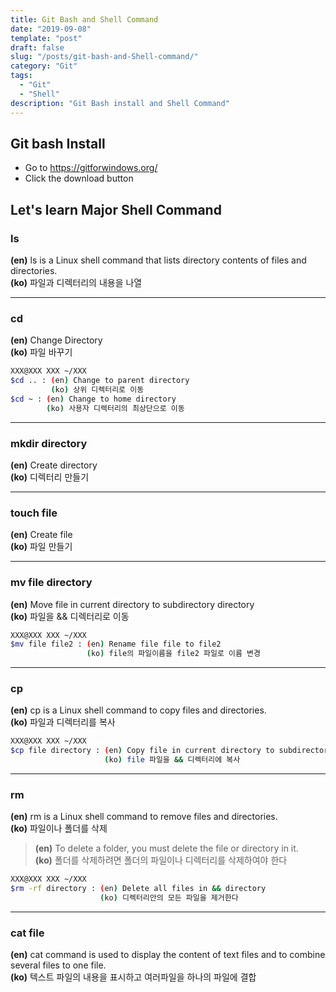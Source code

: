 ```yaml
---
title: Git Bash and Shell Command
date: "2019-09-08"
template: "post"
draft: false
slug: "/posts/git-bash-and-Shell-command/"
category: "Git"
tags:
  - "Git"
  - "Shell"
description: "Git Bash install and Shell Command"
---
```

## Git bash Install

- Go to https://gitforwindows.org/
- Click the download button

## Let's learn Major Shell Command


### ls

__(en)__ ls is a Linux shell command that lists directory contents of files and directories.<br/>
__(ko)__ 파일과 디렉터리의 내용을 나열

<hr class="sub" />

### cd

__(en)__ Change Directory<br/>
__(ko)__ 파일 바꾸기

``` bash
XXX@XXX XXX ~/XXX
$cd .. : (en) Change to parent directory
         (ko) 상위 디렉터리로 이동
$cd ~ : (en) Change to home directory
        (ko) 사용자 디렉터리의 최상단으로 이동
```

<hr class="sub" />

### mkdir directory

__(en)__ Create directory<br/>
__(ko)__ 디렉터리 만들기

<hr class="sub" />

### touch file

__(en)__ Create file<br/>
__(ko)__ 파일 만들기

<hr class="sub" />

### mv file directory

__(en)__ Move file in current directory to subdirectory directory<br/>
__(ko)__ 파일을 && 디렉터리로 이동

``` bash
XXX@XXX XXX ~/XXX
$mv file file2 : (en) Rename file file to file2
                 (ko) file의 파일이름을 file2 파일로 이름 변경
```

<hr class="sub" />

### cp

__(en)__ cp is a Linux shell command to copy files and directories.<br/>
__(ko)__ 파일과 디렉터리를 복사

``` bash
XXX@XXX XXX ~/XXX
$cp file directory : (en) Copy file in current directory to subdirectory directory
                     (ko) file 파일을 && 디렉터리에 복사
```

<hr class="sub" />

### rm

__(en)__ rm is a Linux shell command to remove files and directories.<br/>
__(ko)__ 파일이나 폴더를 삭제

> __(en)__ To delete a folder, you must delete the file or directory in it.<br/>
__(ko)__ 폴더를 삭제하려면 폴더의 파일이나 디렉터리를 삭제하여야 한다

``` bash
XXX@XXX XXX ~/XXX
$rm -rf directory : (en) Delete all files in && directory
                    (ko) 디렉터리안의 모든 파일을 제거한다
```

<hr class="sub" />

### cat file

__(en)__ cat command is used to display the content of text files and to combine several files to one file.<br/>
__(ko)__ 텍스트 파일의 내용을 표시하고 여러파일을 하나의 파일에 결합